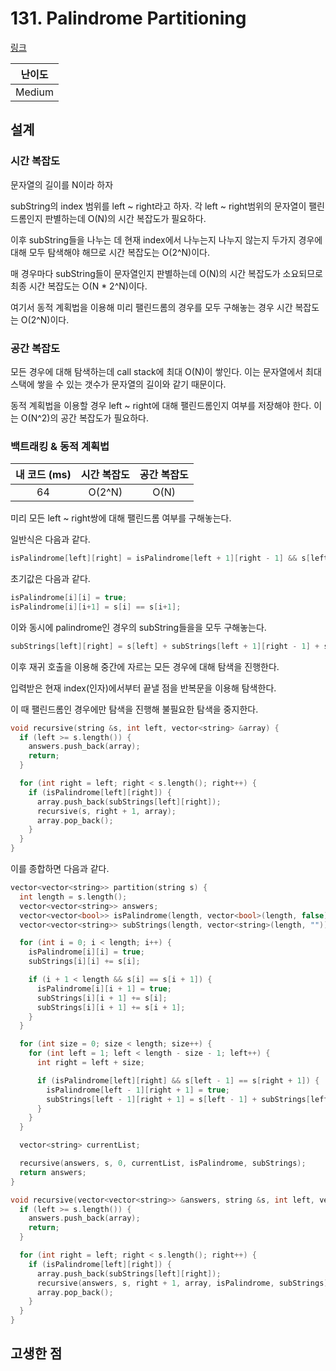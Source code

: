 # 131. Palindrome Partitioning

[링크](https://leetcode.com/problems/palindrome-partitioning/)

| 난이도 |
| :----: |
| Medium |

## 설계

### 시간 복잡도

문자열의 길이를 N이라 하자

subString의 index 범위를 left ~ right라고 하자. 각 left ~ right범위의 문자열이 팰린드롬인지 판별하는데 O(N)의 시간 복잡도가 필요하다.

이후 subString들을 나누는 데 현재 index에서 나누는지 나누지 않는지 두가지 경우에 대해 모두 탐색해야 해므로 시간 복잡도는 O(2^N)이다.

매 경우마다 subString들이 문자열인지 판별하는데 O(N)의 시간 복잡도가 소요되므로 최종 시간 복잡도는 O(N \* 2^N)이다.

여기서 동적 계획법을 이용해 미리 팰린드롬의 경우를 모두 구해놓는 경우 시간 복잡도는 O(2^N)이다.

### 공간 복잡도

모든 경우에 대해 탐색하는데 call stack에 최대 O(N)이 쌓인다. 이는 문자열에서 최대 스택에 쌓을 수 있는 갯수가 문자열의 길이와 같기 때문이다.

동적 계획법을 이용할 경우 left ~ right에 대해 팰린드롬인지 여부를 저장해야 한다. 이는 O(N^2)의 공간 복잡도가 필요하다.

### 백트래킹 & 동적 계획법

| 내 코드 (ms) | 시간 복잡도 | 공간 복잡도 |
| :----------: | :---------: | :---------: |
|      64      |   O(2^N)    |    O(N)     |

미리 모든 left ~ right쌍에 대해 팰린드롬 여부를 구해놓는다.

일반식은 다음과 같다.

```cpp
isPalindrome[left][right] = isPalindrome[left + 1][right - 1] && s[left] == s[right]
```

초기값은 다음과 같다.

```cpp
isPalindrome[i][i] = true;
isPalindrome[i][i+1] = s[i] == s[i+1];
```

이와 동시에 palindrome인 경우의 subString들을을 모두 구해놓는다.

```cpp
subStrings[left][right] = s[left] + subStrings[left + 1][right - 1] + s[right];
```

이후 재귀 호출을 이용해 중간에 자르는 모든 경우에 대해 탐색을 진행한다.

입력받은 현재 index(인자)에서부터 끝낼 점을 반복문을 이용해 탐색한다.

이 때 팰린드롬인 경우에만 탐색을 진행해 불필요한 탐색을 중지한다.

```cpp
void recursive(string &s, int left, vector<string> &array) {
  if (left >= s.length()) {
    answers.push_back(array);
    return;
  }

  for (int right = left; right < s.length(); right++) {
    if (isPalindrome[left][right]) {
      array.push_back(subStrings[left][right]);
      recursive(s, right + 1, array);
      array.pop_back();
    }
  }
}
```

이를 종합하면 다음과 같다.

```cpp
vector<vector<string>> partition(string s) {
  int length = s.length();
  vector<vector<string>> answers;
  vector<vector<bool>> isPalindrome(length, vector<bool>(length, false));
  vector<vector<string>> subStrings(length, vector<string>(length, ""));

  for (int i = 0; i < length; i++) {
    isPalindrome[i][i] = true;
    subStrings[i][i] += s[i];

    if (i + 1 < length && s[i] == s[i + 1]) {
      isPalindrome[i][i + 1] = true;
      subStrings[i][i + 1] += s[i];
      subStrings[i][i + 1] += s[i + 1];
    }
  }

  for (int size = 0; size < length; size++) {
    for (int left = 1; left < length - size - 1; left++) {
      int right = left + size;

      if (isPalindrome[left][right] && s[left - 1] == s[right + 1]) {
        isPalindrome[left - 1][right + 1] = true;
        subStrings[left - 1][right + 1] = s[left - 1] + subStrings[left][right] + s[right + 1];
      }
    }
  }

  vector<string> currentList;

  recursive(answers, s, 0, currentList, isPalindrome, subStrings);
  return answers;
}

void recursive(vector<vector<string>> &answers, string &s, int left, vector<string> &array, vector<vector<bool>> &isPalindrome, vector<vector<string>> &subStrings) {
  if (left >= s.length()) {
    answers.push_back(array);
    return;
  }

  for (int right = left; right < s.length(); right++) {
    if (isPalindrome[left][right]) {
      array.push_back(subStrings[left][right]);
      recursive(answers, s, right + 1, array, isPalindrome, subStrings);
      array.pop_back();
    }
  }
}
```

## 고생한 점
